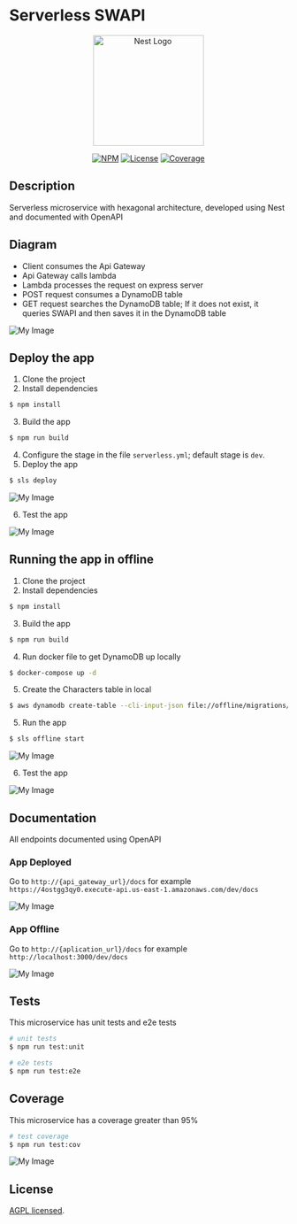 # Serverless SWAPI
<p align="center">
  <a href="http://nestjs.com/" target="blank"><img src="https://nestjs.com/img/logo-small.svg" width="200" alt="Nest Logo" /></a>
</p>

<p align="center">
  <a href="#" target="_blank"><img src="https://img.shields.io/badge/NPM-v10.2.3-blue" alt="NPM" /></a>
  <a href="#" target="_blank"><img src="https://img.shields.io/badge/Licence-AGPL-yellowgreen" alt="License" /></a>
  <a href="#" target="_blank"><img src="https://img.shields.io/badge/Coverage-97%25-green" alt="Coverage" /></a>
</p>

## Description
<p>
  Serverless microservice with hexagonal architecture, developed using Nest and documented with OpenAPI
</p>

## Diagram
<ul>
  <li>Client consumes the Api Gateway</li>
  <li>Api Gateway calls lambda</li>
  <li>Lambda processes the request on express server</li>
  <li>POST request consumes a DynamoDB table</li>
  <li>GET request searches the DynamoDB table; If it does not exist, it queries SWAPI and then saves it in the DynamoDB table</li>
</ul>

![My Image](images/diagram.png)

## Deploy the app
1. Clone the project
2. Install dependencies
```bash
$ npm install
```
3. Build the app 
```bash
$ npm run build
```
4. Configure the stage in the file ```serverless.yml```; default stage is ```dev```.
5. Deploy the app
```bash
$ sls deploy
```
![My Image](images/deploy-console.png)

6. Test the app

![My Image](images/deploy-test.png)

## Running the app in offline
1. Clone the project
2. Install dependencies
```bash
$ npm install
```
3. Build the app 
```bash
$ npm run build
```
4. Run docker file to get DynamoDB up locally
```bash
$ docker-compose up -d
```
5. Create the Characters table in local
```bash
$ aws dynamodb create-table --cli-input-json file://offline/migrations/characters.json --endpoint-url http://localhost:8000
```
5. Run the app
```bash
$ sls offline start
```
![My Image](images/offline-console.png)

6. Test the app

![My Image](images/offline-test.png)

## Documentation
<p>
  All endpoints documented using OpenAPI
</p>

### App Deployed
Go to ```http://{api_gateway_url}/docs``` for example ```https://4ostgg3qy0.execute-api.us-east-1.amazonaws.com/dev/docs```

![My Image](images/deploy-openapi.png)

### App Offline
Go to ```http://{aplication_url}/docs``` for example ```http://localhost:3000/dev/docs```

![My Image](images/offline-openapi.png)

## Tests
<p>
  This microservice has unit tests and e2e tests
</p>

```bash
# unit tests
$ npm run test:unit

# e2e tests
$ npm run test:e2e
```

## Coverage
<p>
  This microservice has a coverage greater than 95%
</p>

```bash
# test coverage
$ npm run test:cov
```
![My Image](images/coverage.png)

## License
[AGPL licensed](LICENSE).
